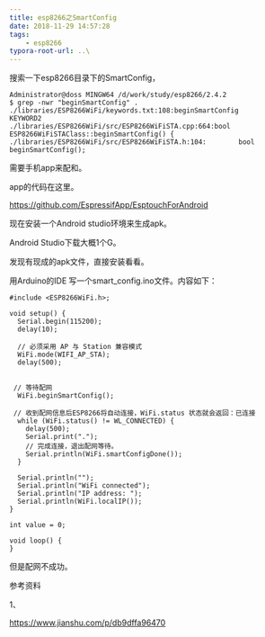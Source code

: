 ```yaml
---
title: esp8266之SmartConfig
date: 2018-11-29 14:57:28
tags:
	- esp8266
typora-root-url: ..\
---
```




搜索一下esp8266目录下的SmartConfig，

```
Administrator@doss MINGW64 /d/work/study/esp8266/2.4.2
$ grep -nwr "beginSmartConfig" .
./libraries/ESP8266WiFi/keywords.txt:108:beginSmartConfig       KEYWORD2
./libraries/ESP8266WiFi/src/ESP8266WiFiSTA.cpp:664:bool ESP8266WiFiSTAClass::beginSmartConfig() {
./libraries/ESP8266WiFi/src/ESP8266WiFiSTA.h:104:        bool beginSmartConfig();

```



需要手机app来配和。

app的代码在这里。

https://github.com/EspressifApp/EsptouchForAndroid

现在安装一个Android studio环境来生成apk。

Android Studio下载大概1个G。

发现有现成的apk文件，直接安装看看。

用Arduino的IDE 写一个smart_config.ino文件。内容如下：

```
#include <ESP8266WiFi.h>;

void setup() {
  Serial.begin(115200);
  delay(10);

  // 必须采用 AP 与 Station 兼容模式
  WiFi.mode(WIFI_AP_STA);
  delay(500);


 // 等待配网
  WiFi.beginSmartConfig();

 // 收到配网信息后ESP8266将自动连接，WiFi.status 状态就会返回：已连接
  while (WiFi.status() != WL_CONNECTED) {
    delay(500);
    Serial.print(".");
    // 完成连接，退出配网等待。
    Serial.println(WiFi.smartConfigDone());
  }

  Serial.println("");
  Serial.println("WiFi connected");  
  Serial.println("IP address: ");
  Serial.println(WiFi.localIP());
}

int value = 0;

void loop() {
}
```

但是配网不成功。





参考资料

1、

https://www.jianshu.com/p/db9dffa96470


